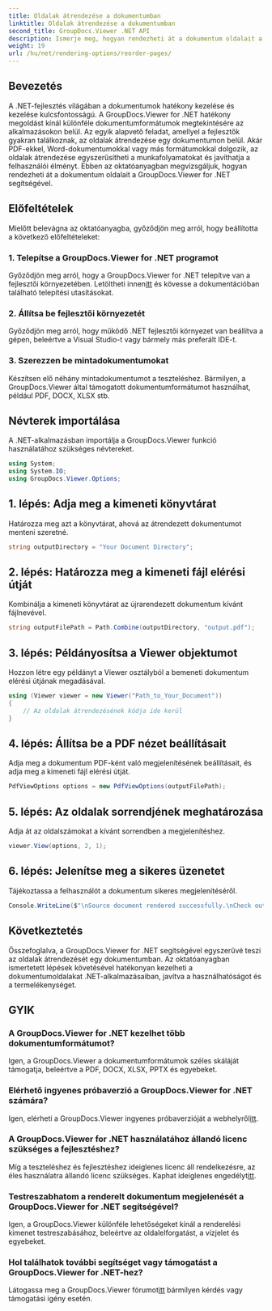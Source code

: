 ```yaml
---
title: Oldalak átrendezése a dokumentumban
linktitle: Oldalak átrendezése a dokumentumban
second_title: GroupDocs.Viewer .NET API
description: Ismerje meg, hogyan rendezheti át a dokumentum oldalait a GroupDocs.Viewer for .NET segítségével. Kövesse lépésről lépésre bemutató oktatóanyagunkat a zökkenőmentes dokumentumkezelés érdekében.
weight: 19
url: /hu/net/rendering-options/reorder-pages/
---
```

## Bevezetés
A .NET-fejlesztés világában a dokumentumok hatékony kezelése és kezelése kulcsfontosságú. A GroupDocs.Viewer for .NET hatékony megoldást kínál különféle dokumentumformátumok megtekintésére az alkalmazásokon belül. Az egyik alapvető feladat, amellyel a fejlesztők gyakran találkoznak, az oldalak átrendezése egy dokumentumon belül. Akár PDF-ekkel, Word-dokumentumokkal vagy más formátumokkal dolgozik, az oldalak átrendezése egyszerűsítheti a munkafolyamatokat és javíthatja a felhasználói élményt. Ebben az oktatóanyagban megvizsgáljuk, hogyan rendezheti át a dokumentum oldalait a GroupDocs.Viewer for .NET segítségével.
## Előfeltételek
Mielőtt belevágna az oktatóanyagba, győződjön meg arról, hogy beállította a következő előfeltételeket:
### 1. Telepítse a GroupDocs.Viewer for .NET programot
 Győződjön meg arról, hogy a GroupDocs.Viewer for .NET telepítve van a fejlesztői környezetében. Letöltheti innen[itt](https://releases.groupdocs.com/viewer/net/) és kövesse a dokumentációban található telepítési utasításokat.
### 2. Állítsa be fejlesztői környezetét
Győződjön meg arról, hogy működő .NET fejlesztői környezet van beállítva a gépen, beleértve a Visual Studio-t vagy bármely más preferált IDE-t.
### 3. Szerezzen be mintadokumentumokat
Készítsen elő néhány mintadokumentumot a teszteléshez. Bármilyen, a GroupDocs.Viewer által támogatott dokumentumformátumot használhat, például PDF, DOCX, XLSX stb.

## Névterek importálása
A .NET-alkalmazásban importálja a GroupDocs.Viewer funkció használatához szükséges névtereket.

```csharp
using System;
using System.IO;
using GroupDocs.Viewer.Options;
```
## 1. lépés: Adja meg a kimeneti könyvtárat
Határozza meg azt a könyvtárat, ahová az átrendezett dokumentumot menteni szeretné.
```csharp
string outputDirectory = "Your Document Directory";
```
## 2. lépés: Határozza meg a kimeneti fájl elérési útját
Kombinálja a kimeneti könyvtárat az újrarendezett dokumentum kívánt fájlnevével.
```csharp
string outputFilePath = Path.Combine(outputDirectory, "output.pdf");
```
## 3. lépés: Példányosítsa a Viewer objektumot
Hozzon létre egy példányt a Viewer osztályból a bemeneti dokumentum elérési útjának megadásával.
```csharp
using (Viewer viewer = new Viewer("Path_to_Your_Document"))
{
    // Az oldalak átrendezésének kódja ide kerül
}
```
## 4. lépés: Állítsa be a PDF nézet beállításait
Adja meg a dokumentum PDF-ként való megjelenítésének beállításait, és adja meg a kimeneti fájl elérési útját.
```csharp
PdfViewOptions options = new PdfViewOptions(outputFilePath);
```
## 5. lépés: Az oldalak sorrendjének meghatározása
Adja át az oldalszámokat a kívánt sorrendben a megjelenítéshez.
```csharp
viewer.View(options, 2, 1);
```
## 6. lépés: Jelenítse meg a sikeres üzenetet
Tájékoztassa a felhasználót a dokumentum sikeres megjelenítéséről.
```csharp
Console.WriteLine($"\nSource document rendered successfully.\nCheck output in {outputDirectory}.");
```

## Következtetés
Összefoglalva, a GroupDocs.Viewer for .NET segítségével egyszerűvé teszi az oldalak átrendezését egy dokumentumban. Az oktatóanyagban ismertetett lépések követésével hatékonyan kezelheti a dokumentumoldalakat .NET-alkalmazásaiban, javítva a használhatóságot és a termelékenységet.
## GYIK
### A GroupDocs.Viewer for .NET kezelhet több dokumentumformátumot?
Igen, a GroupDocs.Viewer a dokumentumformátumok széles skáláját támogatja, beleértve a PDF, DOCX, XLSX, PPTX és egyebeket.
### Elérhető ingyenes próbaverzió a GroupDocs.Viewer for .NET számára?
 Igen, elérheti a GroupDocs.Viewer ingyenes próbaverzióját a webhelyről[itt](https://releases.groupdocs.com/).
### A GroupDocs.Viewer for .NET használatához állandó licenc szükséges a fejlesztéshez?
 Míg a teszteléshez és fejlesztéshez ideiglenes licenc áll rendelkezésre, az éles használatra állandó licenc szükséges. Kaphat ideiglenes engedélyt[itt](https://purchase.groupdocs.com/temporary-license/).
### Testreszabhatom a renderelt dokumentum megjelenését a GroupDocs.Viewer for .NET segítségével?
Igen, a GroupDocs.Viewer különféle lehetőségeket kínál a renderelési kimenet testreszabásához, beleértve az oldalelforgatást, a vízjelet és egyebeket.
### Hol találhatok további segítséget vagy támogatást a GroupDocs.Viewer for .NET-hez?
 Látogassa meg a GroupDocs.Viewer fórumot[itt](https://forum.groupdocs.com/c/viewer/9) bármilyen kérdés vagy támogatási igény esetén.
